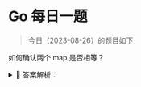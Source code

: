 # Go 每日一题

> 今日（2023-08-26）的题目如下

如何确认两个 map 是否相等？

<details>
<summary style="cursor: pointer">🔑 答案解析：</summary>
<div>

map 深度相等的条件：

- 都为 nil
- 非空、长度相等，指向同一个 map 实体对象
- 相应的 key 指向的 value “深度”相等

直接将使用 map1 == map2 是错误的。这种写法只能比较 map 是否为 nil。

```golang
package main

import "fmt"

func main() {
	var m map[string]int
	var n map[string]int

	fmt.Println(m == nil)
	fmt.Println(n == nil)

	// 不能通过编译
	//fmt.Println(m == n)
}
```

输出结果：

```
true
true
```

因此只能是遍历 map 的每个元素，比较元素是否都是深度相等。

答案解析来自：[https://golang.design/go-questions/map/compare/](https://golang.design/go-questions/map/compare/)

---

### 1 楼

map 是无序存储的，所以不能直接判断两个 map 是否相等；网上有一种比较方法，不一定是最好，但起码也是一种方案。

```golang
func CompareMap(dm1 map[string]interface{}, dm2 map[string]interface{}) bool {
    keySlice := make([]string, 0)
    data1Slice := make([]interface{}, 0)
    data2Slice := make([]interface{}, 0)
    for key, value := range dm1 {
        keySlice = append(keySlice, key)
        data1Slice = append(data1Slice, value)
    }
    for _, key := range keySlice {
        if data, ok := dm2[key]; ok {
            data2Slice = append(data2Slice, data)
        } else {
            return false
        }
    }
    data1Bytes, _ := json.Marshal(data1Slice)
    data2Bytes, _ := json.Marshal(data2Slice)
    return string(data1Bytes) == string(data2Bytes)
}
```

代码中遗漏了判断两个 map 是否为 nil 以及是否长度相等的前置条件判断，大概思路就是取出其中一个 map 的 key 放到 slice 里，并且按照 key 的 slice 到另外一个 map 中取值，如果有一个取不到，那这两个 map 肯定不相等,如果都取到了，那么比较两个 dataslice 的 json 编码是否相等

### 2 楼

```golang
package main

import (
    "fmt"
    "reflect"
)

func main() {
    //定义两个map m := make(map[string]string) m1 := make(map[string]string)

    m["name"] = "wangshao"
    m["age"] = "15"
    m["sex"] = "man"

    m1["name"] = "wangshao"
    m1["age"] = "15"
    m1["sex"] = "man"

    //先遍历一个map拿出所有的key
    k := make([]string, 0)
    v := make([]string, 0)
    for key, value := range m {
        k = append(k, key)
        v = append(v, value)
    }

    if len(m) == len(m1) {
        for i := 0; i < len(k); i++ {
            if m1[k[i]] == v[i] {
                fmt.Println("same")
            } else {
                fmt.Println("no same")
            }
        }
    }

    //反射方式
    fmt.Println(reflect.DeepEqual(m, m1))
}
```

### 4 楼

标准答案可能不太方便，我认为，反射更加合理

```golang
package main

import (
    "fmt"
    "relflect"
)

func main() {
    var m map[string]int
    var n map[string]int

    fmt.Println(reflect.DeepEqual(m,n))
}
```

### 23 楼

```golang
// EqualMap 比较 map 是否相等（只适用成员为标量的map）
func EqualMap(m1, m2 map[string]interface{}) bool {
    if (0 == len(m1) && 0 == len(m2)) || (nil == m1 && nil == m2) {
        return true
    }
    var keys1 []string
    for key, _ := range m1 {
        keys1 = append(keys1, key)
    }
    var keys2 []string
    for key, _ := range m2 {
        keys2 = append(keys2, key)
    }
    for _, key := range keys1 {
        if v2, ok := m2[key]; ok && m1[key] == v2 {
            continue
        }
        return false
    }
    return true
}

// EqualMapReflect 比较 map 是否深相等
func EqualMapReflect(m1, m2 map[string]interface{}) bool {
    if (0 == len(m1) && 0 == len(m2)) || (nil == m1 && nil == m2) {
        return true
    }
    return reflect.DeepEqual(m1, m2)
}
```

### 32 楼

1. 官网文档规定，slice, map, 和 function 之间不能直接比较是否相等，特例是 nil。具体参照：[https://go.dev/ref/spec#Comparison_operators](https://go.dev/ref/spec#Comparison_operators)
2. Go 中 map 的 value 类型可以是任意类型的，这就把上面除了『reflect.DeepEqual』之外的其他方法几乎都毙掉了，因为要判断 value 类型是 slice、map 或 function 的话该如何处理。要自己实现的话，其实参照 reflect.DeepEqual 的实现来比较好。

### 35 楼

反射：reflect.DeepEqual(m1,m2)

### 41 楼

```golang
m := make(map[string]string)
n := make(map[string]string)
if maps.Equal(m, n) {
    println("equal")
}
```

</div>
</details>

